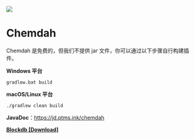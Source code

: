 ![](https://i.loli.net/2021/02/03/FBrgWYhtn8VwNlc.png)

# Chemdah
Chemdah 是免费的，但我们不提供 jar 文件，你可以通过以下步骤自行构建插件。

**Windows 平台**
```shell
gradlew.bat build
```

**macOS/Linux 平台**
```shell
./gradlew clean build
```

**JavaDoc**：https://jd.ptms.ink/chemdah

**[Blockdb [Download]](http://ptms.ink:8081/repository/maven-releases/ink/ptms/Blockdb/1.1.0/Blockdb-1.1.0.jar)**

